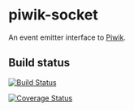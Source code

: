 piwik-socket
===============

An event emitter interface to [Piwik](https://piwik.org).

## Build status

[![Build Status](https://travis-ci.org/surevine/piwik-socket.svg?branch=master)](https://travis-ci.org/surevine/piwik-socket) 

[![Coverage Status](https://img.shields.io/coveralls/surevine/piwik-socket.svg)](https://coveralls.io/r/surevine/piwik-socket)

